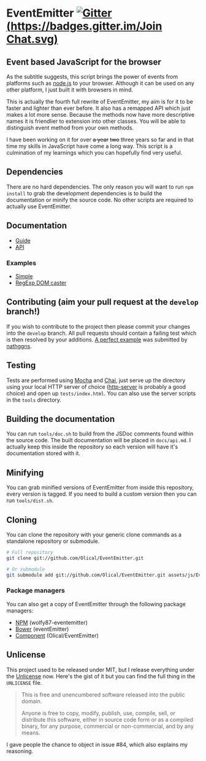 # EventEmitter [![Gitter](https://badges.gitter.im/Join Chat.svg)][gitter]

## Event based JavaScript for the browser

As the subtitle suggests, this script brings the power of events from platforms such as [node.js][] to your browser. Although it can be used on any other platform, I just built it with browsers in mind.

This is actually the fourth full rewrite of EventEmitter, my aim is for it to be faster and lighter than ever before. It also has a remapped API which just makes a lot more sense. Because the methods now have more descriptive names it is friendlier to extension into other classes. You will be able to distinguish event method from your own methods.

I have been working on it for over ~~a year~~ ~~two~~ three years so far and in that time my skills in JavaScript have come a long way. This script is a culmination of my learnings which you can hopefully find very useful.

## Dependencies

There are no hard dependencies. The only reason you will want to run `npm install` to grab the development dependencies is to build the documentation or minify the source code. No other scripts are required to actually use EventEmitter.

## Documentation

 * [Guide][]
 * [API][]

### Examples

 * [Simple][]
 * [RegExp DOM caster][]

## Contributing (aim your pull request at the `develop` branch!)

If you wish to contribute to the project then please commit your changes into the `develop` branch. All pull requests should contain a failing test which is then resolved by your additions. [A perfect example][example] was submitted by [nathggns][].

## Testing

Tests are performed using [Mocha][] and [Chai][], just serve up the directory using your local HTTP server of choice ([http-server][] is probably a good choice) and open up `tests/index.html`. You can also use the server scripts in the `tools` directory.

## Building the documentation

You can run `tools/doc.sh` to build from the JSDoc comments found within the source code. The built documentation will be placed in `docs/api.md`. I actually keep this inside the repository so each version will have it's documentation stored with it.

## Minifying

You can grab minified versions of EventEmitter from inside this repository, every version is tagged. If you need to build a custom version then you can run `tools/dist.sh`.

## Cloning

You can clone the repository with your generic clone commands as a standalone repository or submodule.

```bash
# Full repository
git clone git://github.com/Olical/EventEmitter.git

# Or submodule
git submodule add git://github.com/Olical/EventEmitter.git assets/js/EventEmitter
```

### Package managers

You can also get a copy of EventEmitter through the following package managers:
 * [NPM][] (wolfy87-eventemitter)
 * [Bower][] (eventEmitter)
 * [Component][] (Olical/EventEmitter)

## Unlicense

This project used to be released under MIT, but I release everything under the [Unlicense][] now. Here's the gist of it but you can find the full thing in the `UNLICENSE` file.

>This is free and unencumbered software released into the public domain.
>
>Anyone is free to copy, modify, publish, use, compile, sell, or distribute this software, either in source code form or as a compiled binary, for any purpose, commercial or non-commercial, and by any means.

I gave people the chance to object in issue #84, which also explains my reasoning.

[guide]: https://github.com/Wolfy87/EventEmitter/blob/master/docs/guide.md
[api]: https://github.com/Olical/EventEmitter/blob/master/docs/api.md
[simple]: http://jsfiddle.net/Wolfy87/qXQu9/
[regexp dom caster]: http://jsfiddle.net/Wolfy87/JqRvS/
[npm]: https://npmjs.org/
[bower]: http://bower.io/
[component]: http://github.com/component/component
[mocha]: http://visionmedia.github.io/mocha/
[chai]: http://chaijs.com/
[issues]: https://github.com/Olical/EventEmitter/issues
[example]: https://github.com/Olical/EventEmitter/pull/46
[nathggns]: https://github.com/nathggns
[http-server]: https://www.npmjs.org/package/http-server
[node.js]: http://nodejs.org/
[gitter]: https://gitter.im/Olical/EventEmitter?utm_source=badge&utm_medium=badge&utm_campaign=pr-badge&utm_content=badge
[unlicense]: http://unlicense.org/
